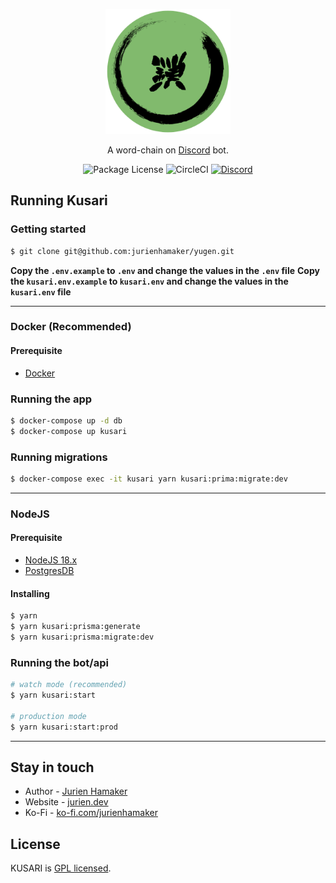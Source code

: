 <p align="center">
  <a href="https://discord.gg/UttZbEd9zn" target="blank"><img src="https://raw.githubusercontent.com/jurienhamaker/Yugen/main/assets/kusari%20sticker.png" width="200" alt="Kusari logo" /></a>
</p>

  <p align="center">A word-chain on <a href="http://discord.com" target="_blank">Discord</a> bot.</p>
    <p align="center">
      <img src="https://img.shields.io/github/license/jurrienhamaker/yugen" alt="Package License" />
      <img src="https://img.shields.io/github/actions/workflow/status/jurienhamaker/yugen/yugen.yml" alt="CircleCI" />
      <a href="https://discord.gg/UttZbEd9zn" target="_blank"><img src="https://img.shields.io/badge/discord-online-brightgreen.svg" alt="Discord"/></a>
    </p>
  <!--[![Backers on Open Collective](https://opencollective.com/nest/backers/badge.svg)](https://opencollective.com/nest#backer)
  [![Sponsors on Open Collective](https://opencollective.com/nest/sponsors/badge.svg)](https://opencollective.com/nest#sponsor)-->

## Running Kusari

### Getting started

```bash
$ git clone git@github.com:jurienhamaker/yugen.git
```

**Copy the `.env.example` to `.env` and change the values in the `.env` file**
**Copy the `kusari.env.example` to `kusari.env` and change the values in the `kusari.env` file**

---

### Docker (Recommended)

#### Prerequisite

- [Docker](https://www.docker.com/)

### Running the app

```bash
$ docker-compose up -d db
$ docker-compose up kusari
```

### Running migrations

```bash
$ docker-compose exec -it kusari yarn kusari:prima:migrate:dev
```

---

### NodeJS

#### Prerequisite

- [NodeJS 18.x](https://nodejs.org/en/download)
- [PostgresDB](https://www.postgresql.org/)

#### Installing

```bash
$ yarn
$ yarn kusari:prisma:generate
$ yarn kusari:prisma:migrate:dev
```

### Running the bot/api

```bash
# watch mode (recommended)
$ yarn kusari:start

# production mode
$ yarn kusari:start:prod
```

---

## Stay in touch

- Author - [Jurien Hamaker](https://jurien.dev)
- Website - [jurien.dev](https://jurien.dev/)
- Ko-Fi - [ko-fi.com/jurienhamaker](https://ko-fi.com/jurienhamaker)

## License

KUSARI is [GPL licensed](LICENSE).

